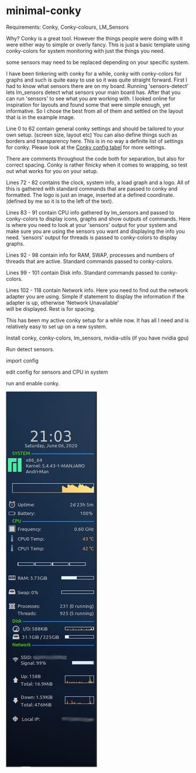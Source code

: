 # minimal-conky
Requirements: Conky, Conky-colours, LM_Sensors


Why? 
Conky is a great tool. However the things people were doing with it were either way to simple or overly fancy.
This is just a basic template using conky-colors for system monitoring with just the things you need. 

some sensors may need to be replaced depending on your specific system. 

I have been tinkering with conky for a while, conky with conky-colors for graphs and such is quite easy to use 
so it was quite straight forward. First I had to know what sensors there are on my board. Running 'sensors-detect' lets lm_sensors detect what sensors your main board has. After that you can run 'sensors' to see what you are working with. 
I looked online for inspiration for layouts and found some that were simple enough, yet informative. So I chose the best from all of them and settled on the layout that is in the example image. 


Line 0 to 62 contain general conky settings and should be tailored to your own setup. (screen size, layout etc) You can also define things such as borders and transparency here. This is in no way a definite list of settings for conky. Please look at the [Conky config tabel](http://conky.sourceforge.net/config_settings.html) for more settings.

There are comments throughout the code both for separation, but also for correct spacing. Conky is rather finicky when it comes to wrapping, so test out what works for you  on your setup.

Lines 72 - 82 contains the clock, system info, a load graph and a logo.
All of this is gathered with standard commands that are passed to conky and formatted. The logo is just an image, inserted at a defined coordinate. (defined by me so it is to the left of the text).

Lines 83 - 91 contain CPU info gathered by lm_sensors and passed to conky-colors to display icons, graphs and show outputs of commands. Here is where you need to look at your 'sensors' output for your system and make sure you are using the sensors you want and displaying the info you need. 'sensors' output for threads is passed to conky-colors to display graphs.

Lines 92 - 98 contain info for RAM, SWAP, processes and numbers of threads that are active. Standard commands passed to conky-colors.

Lines 99 - 101 contain Disk info. Standard commands passed to conky-colors.

Lines 102 - 118 contain Network info. Here you need to find out the network adapter you are using. Simple if statement to display the information if the adapter is up, otherwise 'Network Unavailable'  
will be displayed.
Rest is for spacing.

This has been my active conky setup for a while now. It has all I need and is relatively easy to set up on a new system. 

Install conky, conky-colors, lm_sensors, nvidia-utils (if you have nvidia gpu)

Run detect sensors. 

import config

edit config for sensors and CPU in system

run and enable conky.

![Example at 1080p with dark background](example.png)

